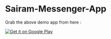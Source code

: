 # Sairam-Messenger-App
Grab the above demo app from here :

[![Get it on Google Play](https://play.google.com/intl/en_us/badges/images/badge_new.png)](https://github.com/Balaji-star/Sairam-Messenger-App/releases/download/V1/test.apk)
